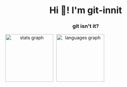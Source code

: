 <h1 align="center">Hi 👋! I'm git-innit</h2>

<h3 align="center">git isn't it?</h3>

<div align="center" style="display: flex; gap: 10px;">
  <img src="https://github-readme-stats.vercel.app/api?username=git-innit&hide_title=false&hide_rank=true&show_icons=true&include_all_commits=true&count_private=false&disable_animations=false&theme=chartreuse-dark&locale=en&hide_border=false&order=1&custom_title=Public%20stats" height="150" alt="stats graph" />
  <img src="https://github-readme-stats.vercel.app/api/top-langs?username=git-innit&locale=en&hide_title=true&layout=compact&card_width=320&langs_count=5&theme=chartreuse-dark&hide_border=false&order=2&custom_title=Using" height="150" alt="languages graph" />
</div>
